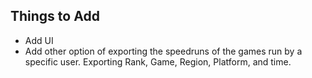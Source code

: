## Things to Add
- Add UI
- Add other option of exporting the speedruns of the games run by a specific user. Exporting Rank, Game, Region, Platform, and time.

